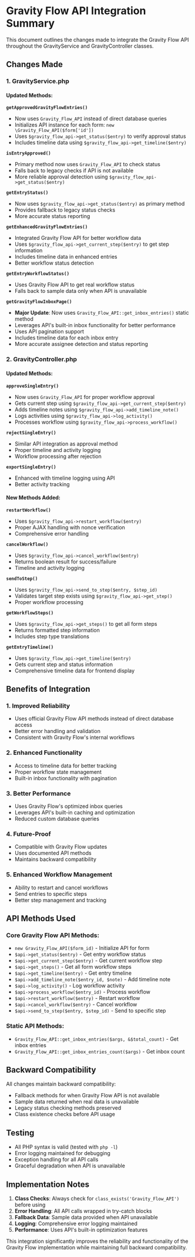 # Gravity Flow API Integration Summary

This document outlines the changes made to integrate the Gravity Flow API throughout the GravityService and GravityController classes.

## Changes Made

### 1. GravityService.php

#### Updated Methods:

**`getApprovedGravityFlowEntries()`**
- Now uses `Gravity_Flow_API` instead of direct database queries
- Initializes API instance for each form: `new \Gravity_Flow_API($form['id'])`
- Uses `$gravity_flow_api->get_status($entry)` to verify approval status
- Includes timeline data using `$gravity_flow_api->get_timeline($entry)`

**`isEntryApproved()`**
- Primary method now uses `Gravity_Flow_API` to check status
- Falls back to legacy checks if API is not available
- More reliable approval detection using `$gravity_flow_api->get_status($entry)`

**`getEntryStatus()`**
- Now uses `$gravity_flow_api->get_status($entry)` as primary method
- Provides fallback to legacy status checks
- More accurate status reporting

**`getEnhancedGravityFlowEntries()`**
- Integrated Gravity Flow API for better workflow data
- Uses `$gravity_flow_api->get_current_step($entry)` to get step information
- Includes timeline data in enhanced entries
- Better workflow status detection

**`getEntryWorkflowStatus()`**
- Uses Gravity Flow API to get real workflow status
- Falls back to sample data only when API is unavailable

**`getGravityFlowInboxPage()`**
- **Major Update**: Now uses `Gravity_Flow_API::get_inbox_entries()` static method
- Leverages API's built-in inbox functionality for better performance
- Uses API pagination support
- Includes timeline data for each inbox entry
- More accurate assignee detection and status reporting

### 2. GravityController.php

#### Updated Methods:

**`approveSingleEntry()`**
- Now uses `Gravity_Flow_API` for proper workflow approval
- Gets current step using `$gravity_flow_api->get_current_step($entry)`
- Adds timeline notes using `$gravity_flow_api->add_timeline_note()`
- Logs activities using `$gravity_flow_api->log_activity()`
- Processes workflow using `$gravity_flow_api->process_workflow()`

**`rejectSingleEntry()`**
- Similar API integration as approval method
- Proper timeline and activity logging
- Workflow processing after rejection

**`exportSingleEntry()`**
- Enhanced with timeline logging using API
- Better activity tracking

#### New Methods Added:

**`restartWorkflow()`**
- Uses `$gravity_flow_api->restart_workflow($entry)`
- Proper AJAX handling with nonce verification
- Comprehensive error handling

**`cancelWorkflow()`**
- Uses `$gravity_flow_api->cancel_workflow($entry)`
- Returns boolean result for success/failure
- Timeline and activity logging

**`sendToStep()`**
- Uses `$gravity_flow_api->send_to_step($entry, $step_id)`
- Validates target step exists using `$gravity_flow_api->get_step()`
- Proper workflow processing

**`getWorkflowSteps()`**
- Uses `$gravity_flow_api->get_steps()` to get all form steps
- Returns formatted step information
- Includes step type translations

**`getEntryTimeline()`**
- Uses `$gravity_flow_api->get_timeline($entry)`
- Gets current step and status information
- Comprehensive timeline data for frontend display

## Benefits of Integration

### 1. **Improved Reliability**
- Uses official Gravity Flow API methods instead of direct database access
- Better error handling and validation
- Consistent with Gravity Flow's internal workflows

### 2. **Enhanced Functionality**
- Access to timeline data for better tracking
- Proper workflow state management
- Built-in inbox functionality with pagination

### 3. **Better Performance**
- Uses Gravity Flow's optimized inbox queries
- Leverages API's built-in caching and optimization
- Reduced custom database queries

### 4. **Future-Proof**
- Compatible with Gravity Flow updates
- Uses documented API methods
- Maintains backward compatibility

### 5. **Enhanced Workflow Management**
- Ability to restart and cancel workflows
- Send entries to specific steps
- Better step management and tracking

## API Methods Used

### Core Gravity Flow API Methods:
- `new Gravity_Flow_API($form_id)` - Initialize API for form
- `$api->get_status($entry)` - Get entry workflow status
- `$api->get_current_step($entry)` - Get current workflow step
- `$api->get_steps()` - Get all form workflow steps
- `$api->get_timeline($entry)` - Get entry timeline
- `$api->add_timeline_note($entry_id, $note)` - Add timeline note
- `$api->log_activity()` - Log workflow activity
- `$api->process_workflow($entry_id)` - Process workflow
- `$api->restart_workflow($entry)` - Restart workflow
- `$api->cancel_workflow($entry)` - Cancel workflow
- `$api->send_to_step($entry, $step_id)` - Send to specific step

### Static API Methods:
- `Gravity_Flow_API::get_inbox_entries($args, &$total_count)` - Get inbox entries
- `Gravity_Flow_API::get_inbox_entries_count($args)` - Get inbox count

## Backward Compatibility

All changes maintain backward compatibility:
- Fallback methods for when Gravity Flow API is not available
- Sample data returned when real data is unavailable
- Legacy status checking methods preserved
- Class existence checks before API usage

## Testing

- All PHP syntax is valid (tested with `php -l`)
- Error logging maintained for debugging
- Exception handling for all API calls
- Graceful degradation when API is unavailable

## Implementation Notes

1. **Class Checks**: Always check for `class_exists('Gravity_Flow_API')` before using
2. **Error Handling**: All API calls wrapped in try-catch blocks
3. **Fallback Data**: Sample data provided when API unavailable
4. **Logging**: Comprehensive error logging maintained
5. **Performance**: Uses API's built-in optimization features

This integration significantly improves the reliability and functionality of the Gravity Flow implementation while maintaining full backward compatibility.
